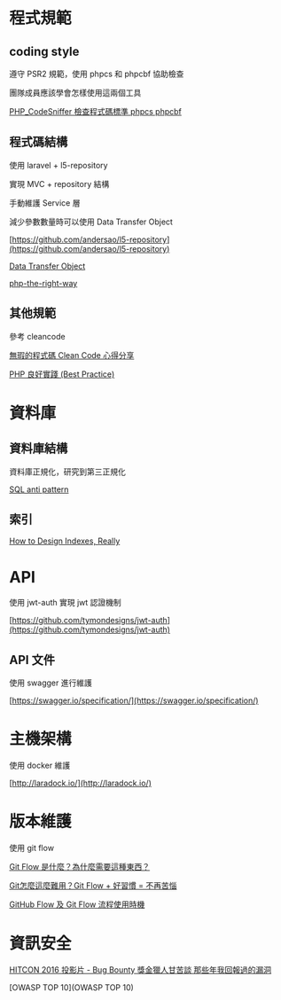 # 程式規範

## coding style

遵守 PSR2 規範，使用 phpcs 和 phpcbf 協助檢查

團隊成員應該學會怎樣使用這兩個工具

[PHP_CodeSniffer 檢查程式碼標準 phpcs phpcbf](https://clouding.city/php-phpcs-phpcbf/)

## 程式碼結構

使用 laravel + l5-repository

實現 MVC + repository 結構

手動維護 Service 層

減少參數數量時可以使用 Data Transfer Object

[https://github.com/andersao/l5-repository](https://github.com/andersao/l5-repository)

[Data Transfer Object](https://martinfowler.com/eaaCatalog/dataTransferObject.html)

[php-the-right-way](http://laravel-taiwan.github.io/php-the-right-way/)

## 其他規範

參考 cleancode 

[無瑕的程式碼 Clean Code 心得分享](https://www.slideshare.net/kylinfish/clean-code-72688451)

[PHP 良好實踐 (Best Practice)](https://www.slideshare.net/kylinfish/php-best-practice-81744253)

# 資料庫

## 資料庫結構

資料庫正規化，研究到第三正規化

[SQL anti pattern](https://www.slideshare.net/gleicon/nosql-and-sql-anti-patterns/)

## 索引

[How to Design Indexes, Really](https://www.slideshare.net/billkarwin/how-to-design-indexes-really)

# API

使用 jwt-auth 實現 jwt 認證機制

[https://github.com/tymondesigns/jwt-auth](https://github.com/tymondesigns/jwt-auth)

## API 文件

使用 swagger 進行維護

[https://swagger.io/specification/](https://swagger.io/specification/)

# 主機架構

使用 docker 維護

[http://laradock.io/](http://laradock.io/)

# 版本維護

使用 git flow

[Git Flow 是什麼？為什麼需要這種東西？](https://gitbook.tw/chapters/gitflow/why-need-git-flow.html)

[Git怎麼這麼難用？Git Flow + 好習慣 = 不再苦惱](https://medium.com/kuma%E8%80%81%E5%B8%AB%E7%9A%84%E8%BB%9F%E9%AB%94%E5%B7%A5%E7%A8%8B%E6%95%99%E5%AE%A4/%E5%9F%BA%E7%A4%8E-git-flow-%E5%B7%A5%E4%BD%9C%E6%B3%95-fa50b1dddc4f)

[GitHub Flow 及 Git Flow 流程使用時機](https://blog.wu-boy.com/2017/12/github-flow-vs-git-flow/comment-page-1/)


# 資訊安全


[HITCON 2016 投影片 - Bug Bounty 獎金獵人甘苦談 那些年我回報過的漏洞](https://blog.orange.tw/2016/07/hitcon-2016-slides-bug-bounty-hunter.html)

[OWASP TOP 10](OWASP TOP 10)
